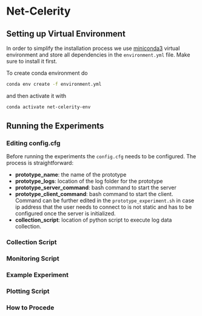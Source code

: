 # Net-Celerity

## Setting up Virtual Environment
In order to simplify the installation process we use [miniconda3](https://docs.anaconda.com/miniconda/) virtual environment and store all dependencies in the `environment.yml` file. Make sure to install it first.

To create conda environment do 

```bash
conda env create -f environment.yml
```

and then activate it with
```bash
conda activate net-celerity-env
```
## Running the Experiments

### Editing config.cfg
Before running the experiments the `config.cfg` needs to be configured. The process is straightforward:

- **prototype_name**: the name of the prototype
- **prototype_logs**: location of the log folder for the prototype
- **prototype_server_command**: bash command to start the server
- **prototype_client_command**: bash command to start the client. Command can be further edited in the `prototype_experiment.sh` in case ip address that the user needs to connect to is not static and has to be configured once the server is initialized.
- **collection_script**: location of python script to execute log data collection.

### Collection Script

### Monitoring Script

### Example Experiment

### Plotting Script

### How to Procede 